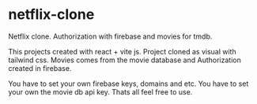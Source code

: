 # netflix-clone
Netflix clone. Authorization with firebase and movies for tmdb. 


This projects created with react + vite js. Project cloned as visual with tailwind css. Movies comes from the movie database and Authorization created in firebase. 

You have to set your own firebase keys, domains and etc.
You have to set your own the movie db api key.
Thats all feel free to use. 
